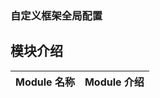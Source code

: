 

### 自定义框架全局配置


## 模块介绍
| Module 名称                                                  | Module 介绍                                                    |
| ------------------------------------------------------------ | ------------------------------------------------------------ |
